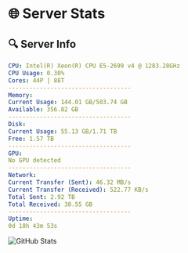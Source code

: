 # 🌐 Server Stats
## 🔍 Server Info
```yaml
CPU: Intel(R) Xeon(R) CPU E5-2699 v4 @ 1283.28GHz
CPU Usage: 0.30%
Cores: 44P | 88T
-----------------------------------
Memory:
Current Usage: 144.01 GB/503.74 GB
Available: 356.82 GB
-----------------------------------
Disk:
Current Usage: 55.13 GB/1.71 TB
Free: 1.57 TB
-----------------------------------
GPU:
No GPU detected
-----------------------------------
Network:
Current Transfer (Sent): 46.32 MB/s
Current Transfer (Received): 522.77 KB/s
Total Sent: 2.92 TB
Total Received: 38.55 GB
-----------------------------------
Uptime:
0d 18h 43m 53s
```
![GitHub Stats](https://img.shields.io/badge/Updated-2025-03-08_16:06:42-blue)